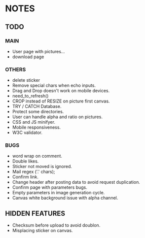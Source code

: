# NOTES


## TODO


### MAIN

- User page with pictures...
- download page

### OTHERS

- delete sticker
- Remove special chars when echo inputs.
- Drag and Drop doesn't work on mobile devices.
- need_to_refresh()
- CROP instead of RESIZE on picture first canvas.
- TRY / CATCH Database.
- Protect some directories.
- User can handle alpha and ratio on pictures.
- CSS and JS minifyer.
- Mobile responsiveness.
- W3C validator.

### BUGS

- word wrap on comment.
- Double likes.
- Sticker not moved is ignored.
- Mail regex ('.' chars);
- Confirm link.
- Change header after posting data to avoid request duplication.
- Confirm page with parameters bugs.
- Empty parameters in image generation cycle.
- Canvas white background issue with alpha channel.


## HIDDEN FEATURES

- Checksum before upload to avoid doublon.
- Misplacing sticker on canvas.
